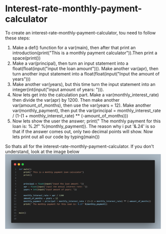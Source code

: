 # Interest-rate-monthly-payment-calculator

To create an interest-rate-monthly-payment-calculator, tou need to follow these steps:

1. Make a def() function for a var(main), then after that print an introduction(print("This is a monthly payment calculator")).Then print a space(print()) 
2. Make a var(principal), then turn an input statement into a float(float(input("input the loan amount"))). Make another var(apr), then turn another input statement into a float(float(input("Input the amount of years")))
3. Make another var(years), but this time turn the input statement into an integer(int(input("input amount of years: "))).
4.  Now lets get into the calculation part. Make a var(monthly_interest_rate) then divide the var(apr) by 1200. Then make another var(amount_of_months), then use the var(years = 12). Make another var(monthly_payment), then put the var(principal = monthly_interest_rate / (1-(1 + monthly_interest_rate) ** (-amount_of_months)))
5. Now lets show the user the answer; print(" The monthly payment for this loan is: %.2f" %(monthly_payment)). The reason why i put '&.24' is so that if the answer comes out, only two decimal points will show. Now lets print out all our code by typing(main()) 

So thats all for the interest-rate-monthly-payment-calculator.
    If you don't understand, look at the image below
![alt text](image.png)
